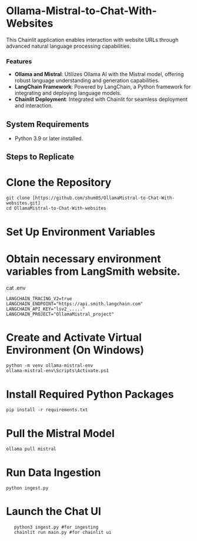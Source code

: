 # Ollama-Mistral-to-Chat-With-Websites

This Chainlit application enables interaction with website URLs through advanced natural language processing capabilities.

### Features

- **Ollama and Mistral**: Utilizes Ollama AI with the Mistral model, offering robust language understanding and generation capabilities.
- **LangChain Framework**: Powered by LangChain, a Python framework for integrating and deploying language models.
- **Chainlit Deployment**: Integrated with Chainlit for seamless deployment and interaction.

## System Requirements

- Python 3.9 or later installed.


## Steps to Replicate 


# Clone the Repository
```
git clone [https://github.com/shum05/OllamaMistral-to-Chat-With-websites.git]
cd OllamaMistral-to-Chat-With-websites
```
# Set Up Environment Variables
# Obtain necessary environment variables from LangSmith website.
cat .env
```
LANGCHAIN_TRACING_V2=true
LANGCHAIN_ENDPOINT="https://api.smith.langchain.com"
LANGCHAIN_API_KEY="lsv2_....."
LANGCHAIN_PROJECT="OllamaMistral_project"
```
# Create and Activate Virtual Environment (On Windows)
```
python -m venv ollama-mistral-env
ollama-mistral-env\Scripts\Activate.ps1
```

# Install Required Python Packages
```
pip install -r requirements.txt
```
# Pull the Mistral Model
```
ollama pull mistral
```

# Run Data Ingestion
```
python ingest.py
```
# Launch the Chat UI
```
   python3 ingest.py #for ingesting
   chainlit run main.py #for chainlit ui
```
